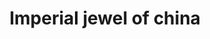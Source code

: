 ---
category: river
title: Imperial jewel of china
class: imperial-jewel-of-china
cruiseline: Viking River Cruise – Viking Emerald
special-info: 3 night hotel stay in Beijing, 2 nt hotel stay in Shanghai + tours
price: 2395
nights: 14
cruise-url: http://www.planetcruise.co.uk/viking-river-cruises/viking-emerald/24-june-2017/111503?referrersiteid=9701
---